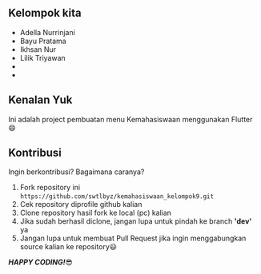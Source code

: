 ## Kelompok kita 

* Adella Nurrinjani
* Bayu Pratama
* Ikhsan Nur
* Lilik Triyawan
*
*

## Kenalan Yuk

Ini adalah project pembuatan menu Kemahasiswaan menggunakan Flutter :smile:


## Kontribusi

Ingin berkontribusi? Bagaimana caranya?

1. Fork repository ini ```https://github.com/swtlbyz/kemahasiswaan_kelompok9.git```
2. Cek repository diprofile github kalian
3. Clone repository hasil fork ke local (pc) kalian
4. Jika sudah berhasil diclone, jangan lupa untuk pindah ke branch **'dev'** ya
5. Jangan lupa untuk membuat Pull Request jika ingin menggabungkan source kalian ke repository:smiley:

***HAPPY CODING!***:sunglasses:

